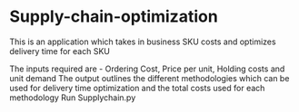# Supply-chain-optimization
This is an application which takes in business SKU costs and optimizes delivery time for each SKU

The inputs required are - Ordering Cost, Price per unit, Holding costs and unit demand
The output outlines the different methodologies which can be used for delivery time optimization and the total costs used for each methodology
Run Supplychain.py
